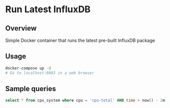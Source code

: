 # Run Latest InfluxDB
## Overview
Simple Docker container that runs the latest pre-built InfluxDB package

## Usage
```bash
docker-compose up -d
# Go to localhost:8083 in a web browser
```

## Sample queries
```sql
select * from cpu_system where cpu = 'cpu-total' AND time > now() - 2m
```
